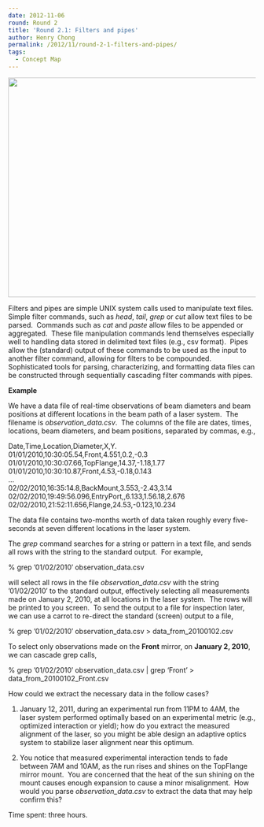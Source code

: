 ```yaml
---
date: 2012-11-06
round: Round 2
title: 'Round 2.1: Filters and pipes'
author: Henry Chong
permalink: /2012/11/round-2-1-filters-and-pipes/
tags:
  - Concept Map
---
```

[<img class="aligncenter size-full wp-image-966" title="concept map for Filters and pipes" src="http://files.software-carpentry.org/training-course/2012/11/conceptMap2-1small1.png" alt="" width="756" height="446" />][1]

<p style="text-align: left;">
  Filters and pipes are simple UNIX system calls used to manipulate text files.  Simple filter commands, such as <em>head</em>, <em>tail</em>, <em>grep</em> or <em>cut</em> allow text files to be parsed.  Commands such as <em>cat</em> and <em>paste</em> allow files to be appended or aggregated.  These file manipulation commands lend themselves especially well to handling data stored in delimited text files (e.g., csv format).  Pipes allow the (standard) output of these commands to be used as the input to another filter command, allowing for filters to be compounded.  Sophisticated tools for parsing, characterizing, and formatting data files can be constructed through sequentially cascading filter commands with pipes.
</p>

<p style="text-align: left;">
  <strong>Example</strong>
</p>

<p style="text-align: left;">
  We have a data file of real-time observations of beam diameters and beam positions at different locations in the beam path of a laser system.  The filename is <em>observation_data.csv</em>.  The columns of the file are dates, times, locations, beam diameters, and beam positions, separated by commas, e.g.,
</p>

Date,Time,Location,Diameter,X,Y.  
01/01/2010,10:30:05.54,Front,4.551,0.2,-0.3  
01/01/2010,10:30:07.66,TopFlange,14.37,-1.18,1.77  
01/01/2010,10:30:10.87,Front,4.53,-0.18,0.143  
&#8230;  
02/02/2010,16:35:14.8,BackMount,3.553,-2.43,3.14  
02/02/2010,19:49:56.096,EntryPort,,6.133,1.56.18,2.676  
02/02/2010,21:52:11.656,Flange,24.53,-0.123,10.234

<p style="text-align: left;">
  The data file contains two-months worth of data taken roughly every five-seconds at seven different locations in the laser system.
</p>

<p style="text-align: left;">
  The <em>grep</em> command searches for a string or pattern in a text file, and sends all rows with the string to the standard output.  For example,
</p>

<p style="text-align: left;">
  % grep &#8217;01/02/2010&#8242; observation_data.csv
</p>

<p style="text-align: left;">
  will select all rows in the file <em>observation_data.csv</em> with the string &#8217;01/02/2010&#8242; to the standard output, effectively selecting all measurements made on January 2, 2010, at all locations in the laser system.  The rows will be printed to you screen.  To send the output to a file for inspection later, we can use a carrot to re-direct the standard (screen) output to a file,
</p>

<p style="text-align: left;">
  % grep &#8217;01/02/2010&#8242; observation_data.csv > data_from_20100102.csv
</p>

<p style="text-align: left;">
  To select only observations made on the <strong>Front</strong> mirror, on <strong>January 2, 2010</strong>, we can cascade grep calls,
</p>

<p style="text-align: left;">
  % grep &#8217;01/02/2010&#8242; observation_data.csv | grep &#8216;Front&#8217; > data_from_20100102_Front.csv
</p>

<p style="text-align: left;">
  How could we extract the necessary data in the follow cases?
</p>

1) January 12, 2011, during an experimental run from 11PM to 4AM, the laser system performed optimally based on an experimental metric (e.g., optimized interaction or yield); how do you extract the measured alignment of the laser, so you might be able design an adaptive optics system to stabilize laser alignment near this optimum.

2) You notice that measured experimental interaction tends to fade between 7AM and 10AM, as the run rises and shines on the TopFlange mirror mount.  You are concerned that the heat of the sun shining on the mount causes enough expansion to cause a minor misalignment.  How would you parse *observation_data.csv* to extract the data that may help confirm this?

<p style="text-align: left;">
  Time spent: three hours.
</p>

 [1]: http://files.software-carpentry.org/training-course/2012/11/conceptMap2-1small1.png
